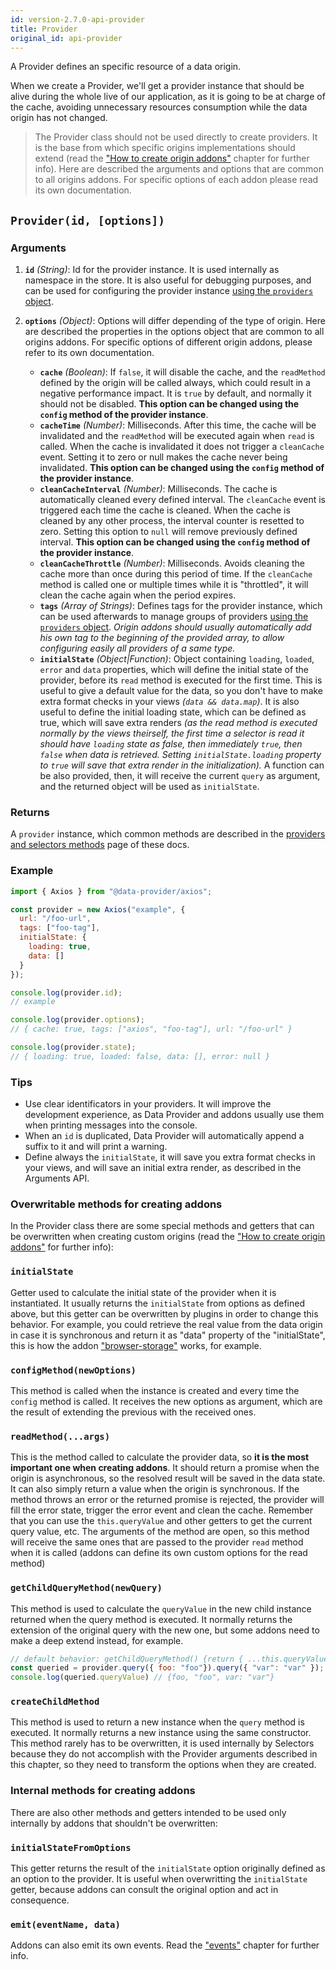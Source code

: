 ```yaml
---
id: version-2.7.0-api-provider
title: Provider
original_id: api-provider
---
```


A Provider defines an specific resource of a data origin.

When we create a Provider, we'll get a provider instance that should be alive during the whole live of our application, as it is going to be at charge of the cache, avoiding unnecessary resources consumption while the data origin has not changed.

> The Provider class should not be used directly to create providers. It is the base from which specific origins implementations should extend (read the ["How to create origin addons"](addons-creating-origin-addons.md) chapter for further info). Here are described the arguments and options that are common to all origins addons. For specific options of each addon please read its own documentation.

## `Provider(id, [options])`

### Arguments

1. __`id`__ _(String)_: Id for the provider instance. It is used internally as namespace in the store. It is also useful for debugging purposes, and can be used for configuring the provider instance [using the `providers` object](api-providers.md).

2. __`options`__ _(Object)_: Options will differ depending of the type of origin. Here are described the properties in the options object that are common to all origins addons. For specific options of different origin addons, please refer to its own documentation.
	* __`cache`__ _(Boolean)_: If `false`, it will disable the cache, and the `readMethod` defined by the origin will be called always, which could result in a negative performance impact. It is `true` by default, and normally it should not be disabled. __This option can be changed using the `config` method of the provider instance__.
	* __`cacheTime`__ _(Number)_: Milliseconds. After this time, the cache will be invalidated and the `readMethod` will be executed again when `read` is called. When the cache is invalidated it does not trigger a `cleanCache` event. Setting it to zero or null makes the cache never being invalidated. __This option can be changed using the `config` method of the provider instance__.
	* __`cleanCacheInterval`__ _(Number)_: Milliseconds. The cache is automatically cleaned every defined interval. The `cleanCache` event is triggered each time the cache is cleaned. When the cache is cleaned by any other process, the interval counter is resetted to zero. Setting this option to `null` will remove previously defined interval. __This option can be changed using the `config` method of the provider instance__.
	* __`cleanCacheThrottle`__ _(Number)_: Milliseconds. Avoids cleaning the cache more than once during this period of time. If the `cleanCache` method is called one or multiple times while it is "throttled", it will clean the cache again when the period expires.
	* __`tags`__ _(Array of Strings)_: Defines tags for the provider instance, which can be used afterwards to manage groups of providers [using the `providers` object](api-providers.md). _Origin addons should usually automatically add his own tag to the beginning of the provided array, to allow configuring easily all providers of a same type._
	* __`initialState`__ _(Object|Function)_: Object containing `loading`, `loaded`, `error` and `data` properties, which will define the initial state of the provider, before its `read` method is executed for the first time. This is useful to give a default value for the data, so you don't have to make extra format checks in your views _(`data && data.map`)_. It is also useful to define the initial loading state, which can be defined as true, which will save extra renders _(as the read method is executed normally by the views theirself, the first time a selector is read it should have `loading` state as false, then immediately `true`, then `false` when data is retrieved. Setting `initialState.loading` property to `true` will save that extra render in the initialization)._ A function can be also provided, then, it will receive the current `query` as argument, and the returned object will be used as `initialState`.

### Returns

A `provider` instance, which common methods are described in the [providers and selectors methods](api-providers-and-selectors-methods.md) page of these docs.

### Example

```javascript
import { Axios } from "@data-provider/axios";

const provider = new Axios("example", {
  url: "/foo-url",
  tags: ["foo-tag"],
  initialState: {
    loading: true,
    data: []
  }
});

console.log(provider.id);
// example

console.log(provider.options);
// { cache: true, tags: ["axios", "foo-tag"], url: "/foo-url" }

console.log(provider.state);
// { loading: true, loaded: false, data: [], error: null }

```

### Tips

* Use clear identificators in your providers. It will improve the development experience, as Data Provider and addons usually use them when printing messages into the console.
* When an `id` is duplicated, Data Provider will automatically append a suffix to it and will print a warning.
* Define always the `initialState`, it will save you extra format checks in your views, and will save an initial extra render, as described in the Arguments API.

### Overwritable methods for creating addons

In the Provider class there are some special methods and getters that can be overwritten when creating custom origins (read the ["How to create origin addons"](addons-creating-origin-addons.md) for further info):

### `initialState`

Getter used to calculate the initial state of the provider when it is instantiated. It usually returns the `initialState` from options as defined above, but this getter can be overwritten by plugins in order to change this behavior. For example, you could retrieve the real value from the data origin in case it is synchronous and return it as "data" property of the "initialState", this is how the addon ["browser-storage"](https://github.com/data-provider/browser-storage) works, for example.

### `configMethod(newOptions)`

This method is called when the instance is created and every time the `config` method is called. It receives the new options as argument, which are the result of extending the previous with the received ones.

### `readMethod(...args)`

This is the method called to calculate the provider data, so __it is the most important one when creating addons__. It should return a promise when the origin is asynchronous, so the resolved result will be saved in the data state. It can also simply return a value when the origin is synchronous. If the method throws an error or the returned promise is rejected, the provider will fill the error state, trigger the error event and clean the cache.
Remember that you can use the `this.queryValue` and other getters to get the current query value, etc. The arguments of the method are open, so this method will receive the same ones that are passed to the provider `read` method when it is called (addons can define its own custom options for the read method)

### `getChildQueryMethod(newQuery)`

This method is used to calculate the `queryValue` in the new child instance returned when the query method is executed. It normally returns the extension of the original query with the new one, but some addons need to make a deep extend instead, for example.

```javascript
// default behavior: getChildQueryMethod() {return { ...this.queryValue, ...query };}
const queried = provider.query({ foo: "foo"}).query({ "var": "var" });
console.log(queried.queryValue) // {foo, "foo", var: "var"}
```

### `createChildMethod`

This method is used to return a new instance when the `query` method is executed. It normally returns a new instance using the same constructor. This method rarely has to be overwritten, it is used internally by Selectors because they do not accomplish with the Provider arguments described in this chapter, so they need to transform the options when they are created.

### Internal methods for creating addons

There are also other methods and getters intended to be used only internally by addons that shouldn't be overwritten:

### `initialStateFromOptions`

This getter returns the result of the `initialState` option originally defined as an option to the provider. It is useful when overwritting the `initialState` getter, because addons can consult the original option and act in consequence.

### `emit(eventName, data)`

Addons can also emit its own events. Read the ["events"](api-events.md) chapter for further info.